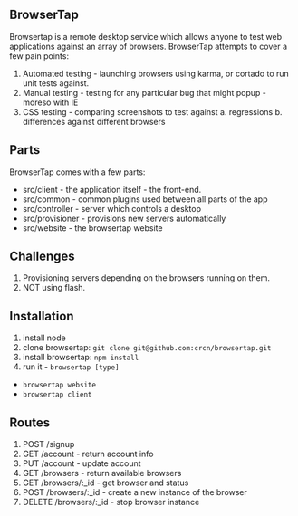 ## BrowserTap

Browsertap is a remote desktop service which allows anyone to test web applications against an array of browsers. BrowserTap attempts to cover a few pain points:

1. Automated testing - launching browsers using karma, or cortado to run unit tests against.
2. Manual testing - testing for any particular bug that might popup - moreso with IE
3. CSS testing - comparing screenshots to test against
  a. regressions
  b. differences against different browsers

## Parts

BrowserTap comes with a few parts:

- src/client - the application itself - the front-end.
- src/common - common plugins used between all parts of the app
- src/controller - server which controls a desktop
- src/provisioner - provisions new servers automatically
- src/website - the browsertap website

## Challenges

1. Provisioning servers depending on the browsers running on them.
2. NOT using flash.


## Installation

1. install node
2. clone browsertap: `git clone git@github.com:crcn/browsertap.git`
3. install browsertap: `npm install`
4. run it - `browsertap [type]`
  - `browsertap website`
  - `browsertap client`


## Routes

1. POST /signup
2. GET /account - return account info
3. PUT /account - update account
3. GET /browsers - return available browsers
4. GET /browsers/:_id - get browser and status
5. POST /browsers/:_id - create a new instance of the browser
6. DELETE /browsers/:_id - stop browser instance
